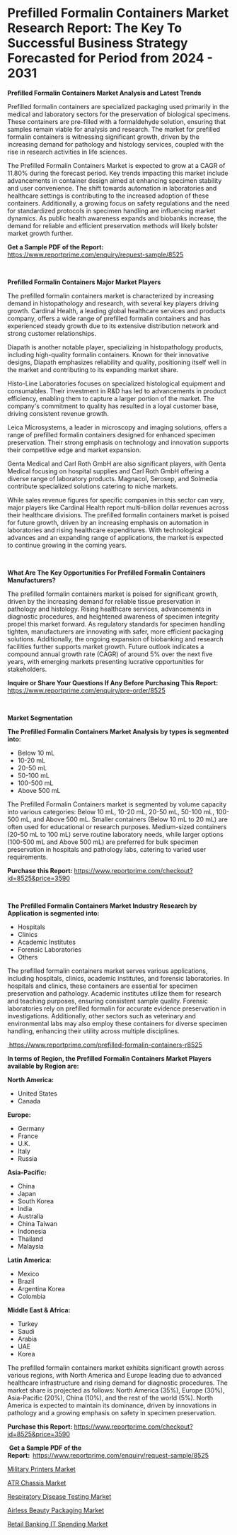 <p><h1>Prefilled Formalin Containers Market Research Report: The Key To Successful Business Strategy Forecasted for Period from 2024 - 2031</h1></p><p><strong>Prefilled Formalin Containers Market Analysis and Latest Trends</strong></p>
<p><p>Prefilled formalin containers are specialized packaging used primarily in the medical and laboratory sectors for the preservation of biological specimens. These containers are pre-filled with a formaldehyde solution, ensuring that samples remain viable for analysis and research. The market for prefilled formalin containers is witnessing significant growth, driven by the increasing demand for pathology and histology services, coupled with the rise in research activities in life sciences.</p><p>The Prefilled Formalin Containers Market is expected to grow at a CAGR of 11.80% during the forecast period. Key trends impacting this market include advancements in container design aimed at enhancing specimen stability and user convenience. The shift towards automation in laboratories and healthcare settings is contributing to the increased adoption of these containers. Additionally, a growing focus on safety regulations and the need for standardized protocols in specimen handling are influencing market dynamics. As public health awareness expands and biobanks increase, the demand for reliable and efficient preservation methods will likely bolster market growth further.</p></p>
<p><strong>Get a Sample PDF of the Report:&nbsp;</strong> <a href="https://www.reportprime.com/enquiry/request-sample/8525">https://www.reportprime.com/enquiry/request-sample/8525</a></p>
<p>&nbsp;</p>
<p><strong>Prefilled Formalin Containers Major Market Players</strong></p>
<p><p>The prefilled formalin containers market is characterized by increasing demand in histopathology and research, with several key players driving growth. Cardinal Health, a leading global healthcare services and products company, offers a wide range of prefilled formalin containers and has experienced steady growth due to its extensive distribution network and strong customer relationships.</p><p>Diapath is another notable player, specializing in histopathology products, including high-quality formalin containers. Known for their innovative designs, Diapath emphasizes reliability and quality, positioning itself well in the market and contributing to its expanding market share.</p><p>Histo-Line Laboratories focuses on specialized histological equipment and consumables. Their investment in R&D has led to advancements in product efficiency, enabling them to capture a larger portion of the market. The company's commitment to quality has resulted in a loyal customer base, driving consistent revenue growth.</p><p>Leica Microsystems, a leader in microscopy and imaging solutions, offers a range of prefilled formalin containers designed for enhanced specimen preservation. Their strong emphasis on technology and innovation supports their competitive edge and market expansion.</p><p>Genta Medical and Carl Roth GmbH are also significant players, with Genta Medical focusing on hospital supplies and Carl Roth GmbH offering a diverse range of laboratory products. Magnacol, Serosep, and Solmedia contribute specialized solutions catering to niche markets.</p><p>While sales revenue figures for specific companies in this sector can vary, major players like Cardinal Health report multi-billion dollar revenues across their healthcare divisions. The prefilled formalin containers market is poised for future growth, driven by an increasing emphasis on automation in laboratories and rising healthcare expenditures. With technological advances and an expanding range of applications, the market is expected to continue growing in the coming years.</p></p>
<p>&nbsp;</p>
<p><strong>What Are The Key Opportunities For Prefilled Formalin Containers Manufacturers?</strong></p>
<p><p>The prefilled formalin containers market is poised for significant growth, driven by the increasing demand for reliable tissue preservation in pathology and histology. Rising healthcare services, advancements in diagnostic procedures, and heightened awareness of specimen integrity propel this market forward. As regulatory standards for specimen handling tighten, manufacturers are innovating with safer, more efficient packaging solutions. Additionally, the ongoing expansion of biobanking and research facilities further supports market growth. Future outlook indicates a compound annual growth rate (CAGR) of around 5% over the next five years, with emerging markets presenting lucrative opportunities for stakeholders.</p></p>
<p><strong>Inquire or Share Your Questions If Any Before Purchasing This Report:</strong> <a href="https://www.reportprime.com/enquiry/pre-order/8525">https://www.reportprime.com/enquiry/pre-order/8525</a></p>
<p>&nbsp;</p>
<p><strong>Market Segmentation</strong></p>
<p><strong>The Prefilled Formalin Containers Market Analysis by types is segmented into:</strong></p>
<p><ul><li>Below 10 mL</li><li>10-20 mL</li><li>20-50 mL</li><li>50-100 mL</li><li>100-500 mL</li><li>Above 500 mL</li></ul></p>
<p><p>The Prefilled Formalin Containers market is segmented by volume capacity into various categories: Below 10 mL, 10-20 mL, 20-50 mL, 50-100 mL, 100-500 mL, and Above 500 mL. Smaller containers (Below 10 mL to 20 mL) are often used for educational or research purposes. Medium-sized containers (20-50 mL to 100 mL) serve routine laboratory needs, while larger options (100-500 mL and Above 500 mL) are preferred for bulk specimen preservation in hospitals and pathology labs, catering to varied user requirements.</p></p>
<p><strong>Purchase this Report:&nbsp;</strong><a href="https://www.reportprime.com/checkout?id=8525&price=3590">https://www.reportprime.com/checkout?id=8525&price=3590</a></p>
<p>&nbsp;</p>
<p><strong>The Prefilled Formalin Containers Market Industry Research by Application is segmented into:</strong></p>
<p><ul><li>Hospitals</li><li>Clinics</li><li>Academic Institutes</li><li>Forensic Laboratories</li><li>Others</li></ul></p>
<p><p>The prefilled formalin containers market serves various applications, including hospitals, clinics, academic institutes, and forensic laboratories. In hospitals and clinics, these containers are essential for specimen preservation and pathology. Academic institutes utilize them for research and teaching purposes, ensuring consistent sample quality. Forensic laboratories rely on prefilled formalin for accurate evidence preservation in investigations. Additionally, other sectors such as veterinary and environmental labs may also employ these containers for diverse specimen handling, enhancing their utility across multiple disciplines.</p></p>
<p><a href="https://www.reportprime.com/prefilled-formalin-containers-r8525">&nbsp;https://www.reportprime.com/prefilled-formalin-containers-r8525</a></p>
<p><strong>In terms of Region, the Prefilled Formalin Containers Market Players available by Region are:</strong></p>
<p>
    <p> <strong> North America: </strong>
        <ul>
            <li>United States</li>
            <li>Canada</li>
        </ul>
        </p> 
    <p> <strong> Europe: </strong>
        <ul>
            <li>Germany</li>
            <li>France</li>
            <li>U.K.</li>
            <li>Italy</li>
            <li>Russia</li>
        </ul>
        </p> 
    <p> <strong> Asia-Pacific: </strong>
        <ul>
            <li>China</li>
            <li>Japan</li>
            <li>South Korea</li>
            <li>India</li>
            <li>Australia</li>
            <li>China Taiwan</li>
            <li>Indonesia</li>
            <li>Thailand</li>
            <li>Malaysia</li>
        </ul>
        </p> 
    <p> <strong> Latin America: </strong>
        <ul>
            <li>Mexico</li>
            <li>Brazil</li>
            <li>Argentina Korea</li>
            <li>Colombia</li>
        </ul>
        </p> 
    <p> <strong> Middle East & Africa: </strong>
        <ul>
            <li>Turkey</li>
            <li>Saudi</li>
            <li>Arabia</li>
            <li>UAE</li>
            <li>Korea</li>
        </ul>
    </p>
    </p>
<p><p>The prefilled formalin containers market exhibits significant growth across various regions, with North America and Europe leading due to advanced healthcare infrastructure and rising demand for diagnostic procedures. The market share is projected as follows: North America (35%), Europe (30%), Asia-Pacific (20%), China (10%), and the rest of the world (5%). North America is expected to maintain its dominance, driven by innovations in pathology and a growing emphasis on safety in specimen preservation.</p></p>
<p><strong>Purchase this Report: </strong><a href="https://www.reportprime.com/checkout?id=8525&price=3590">https://www.reportprime.com/checkout?id=8525&price=3590</a></p>
<p>&nbsp;<strong>Get a Sample PDF of the Report:&nbsp;&nbsp;</strong><a href="https://www.reportprime.com/enquiry/request-sample/8525">https://www.reportprime.com/enquiry/request-sample/8525</a></p>
<p><strong></strong></p>
<p><p><a href="https://www.linkedin.com/pulse/military-printers-market-global-regional-analysis-focus-region-00d4f?trackingId=ZU9JuUTeSHKxZk3IWybpWg%3D%3D">Military Printers Market</a></p><p><a href="https://www.linkedin.com/pulse/what-current-future-prospects-atr-chassis-market-analysis-directions-4hdzf?trackingId=2s1TbbNKRge3Eex0iPPMwg%3D%3D">ATR Chassis Market</a></p><p><a href="https://medium.com/@lottierunte1948/the-respiratory-disease-testing-market-insights-report-offers-an-in-depth-and-thorough-analysis-498819fea072">Respiratory Disease Testing Market</a></p><p><a href="https://issuu.com/reportprime-2/docs/airless-beauty-packaging-market-siz_6ec1ef70bbaede">Airless Beauty Packaging Market</a></p><p><a href="https://medium.com/@lottierunte1948/this-report-aims-to-provide-a-comprehensive-presentation-of-the-global-market-for-retail-banking-it-f7f7e6c4cc8f">Retail Banking IT Spending Market</a></p></p>